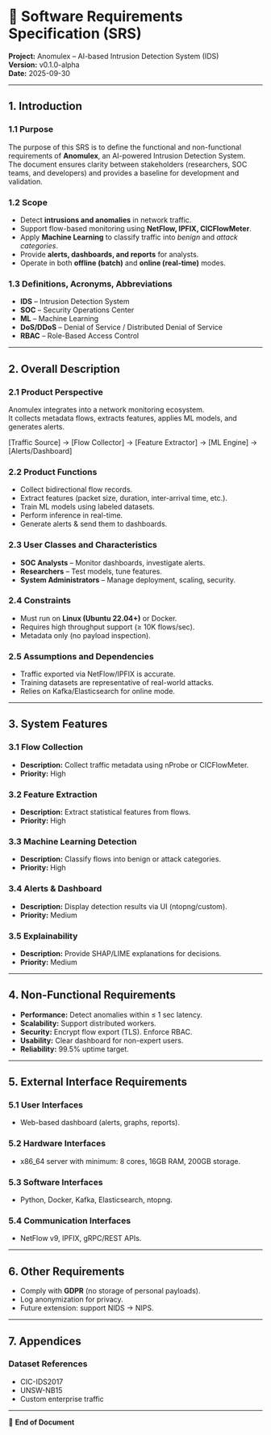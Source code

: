 # 📑 Software Requirements Specification (SRS)  
**Project:** Anomulex – AI-based Intrusion Detection System (IDS)  
**Version:** v0.1.0-alpha  
**Date:** 2025-09-30  

---

## 1. Introduction

### 1.1 Purpose
The purpose of this SRS is to define the functional and non-functional requirements of **Anomulex**, an AI-powered Intrusion Detection System.  
The document ensures clarity between stakeholders (researchers, SOC teams, and developers) and provides a baseline for development and validation.  

### 1.2 Scope
- Detect **intrusions and anomalies** in network traffic.  
- Support flow-based monitoring using **NetFlow, IPFIX, CICFlowMeter**.  
- Apply **Machine Learning** to classify traffic into *benign* and *attack categories*.  
- Provide **alerts, dashboards, and reports** for analysts.  
- Operate in both **offline (batch)** and **online (real-time)** modes.  

### 1.3 Definitions, Acronyms, Abbreviations
- **IDS** – Intrusion Detection System  
- **SOC** – Security Operations Center  
- **ML** – Machine Learning  
- **DoS/DDoS** – Denial of Service / Distributed Denial of Service  
- **RBAC** – Role-Based Access Control  

---

## 2. Overall Description

### 2.1 Product Perspective
Anomulex integrates into a network monitoring ecosystem.  
It collects metadata flows, extracts features, applies ML models, and generates alerts.  

[Traffic Source] → [Flow Collector] → [Feature Extractor] → [ML Engine] → [Alerts/Dashboard]

### 2.2 Product Functions
- Collect bidirectional flow records.  
- Extract features (packet size, duration, inter-arrival time, etc.).  
- Train ML models using labeled datasets.  
- Perform inference in real-time.  
- Generate alerts & send them to dashboards.  

### 2.3 User Classes and Characteristics
- **SOC Analysts** – Monitor dashboards, investigate alerts.  
- **Researchers** – Test models, tune features.  
- **System Administrators** – Manage deployment, scaling, security.  

### 2.4 Constraints
- Must run on **Linux (Ubuntu 22.04+)** or Docker.  
- Requires high throughput support (≥ 10K flows/sec).  
- Metadata only (no payload inspection).  

### 2.5 Assumptions and Dependencies
- Traffic exported via NetFlow/IPFIX is accurate.  
- Training datasets are representative of real-world attacks.  
- Relies on Kafka/Elasticsearch for online mode.  

---

## 3. System Features

### 3.1 Flow Collection
- **Description:** Collect traffic metadata using nProbe or CICFlowMeter.  
- **Priority:** High  

### 3.2 Feature Extraction
- **Description:** Extract statistical features from flows.  
- **Priority:** High  

### 3.3 Machine Learning Detection
- **Description:** Classify flows into benign or attack categories.  
- **Priority:** High  

### 3.4 Alerts & Dashboard
- **Description:** Display detection results via UI (ntopng/custom).  
- **Priority:** Medium  

### 3.5 Explainability
- **Description:** Provide SHAP/LIME explanations for decisions.  
- **Priority:** Medium  

---

## 4. Non-Functional Requirements

- **Performance:** Detect anomalies within ≤ 1 sec latency.  
- **Scalability:** Support distributed workers.  
- **Security:** Encrypt flow export (TLS). Enforce RBAC.  
- **Usability:** Clear dashboard for non-expert users.  
- **Reliability:** 99.5% uptime target.  

---

## 5. External Interface Requirements

### 5.1 User Interfaces
- Web-based dashboard (alerts, graphs, reports).  

### 5.2 Hardware Interfaces
- x86_64 server with minimum: 8 cores, 16GB RAM, 200GB storage.  

### 5.3 Software Interfaces
- Python, Docker, Kafka, Elasticsearch, ntopng.  

### 5.4 Communication Interfaces
- NetFlow v9, IPFIX, gRPC/REST APIs.  

---

## 6. Other Requirements
- Comply with **GDPR** (no storage of personal payloads).  
- Log anonymization for privacy.  
- Future extension: support NIDS → NIPS.  

---

## 7. Appendices
### Dataset References
- CIC-IDS2017  
- UNSW-NB15  
- Custom enterprise traffic  

---

📌 **End of Document**
